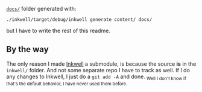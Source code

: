 [`docs/`](./docs/) folder generated with:
```console
./inkwell/target/debug/inkwell generate content/ docs/
```
but I have to write the rest of this readme.

## By the way
The only reason I made [Inkwell](https://github.com/PolyLogic64/inkwell) a submodule, is because the source **is** in the `inkwell/` folder. And not some separate repo I have to track as well. If I do any changes to Inkwell, I just do a `git add -A` and done. <sub>Well I don't know if that's the default behavior, I have never used them before.</sub>